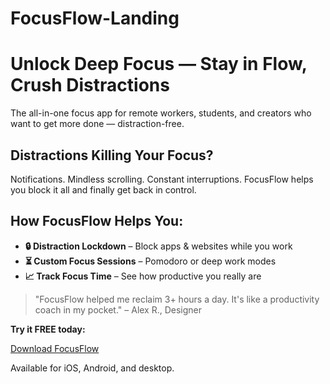 # FocusFlow-Landing 



  <h1>Unlock Deep Focus — Stay in Flow, Crush Distractions</h1>
  <p>The all-in-one focus app for remote workers, students, and creators who want to get more done — distraction-free.</p>

  <h2>Distractions Killing Your Focus?</h2>
  <p>Notifications. Mindless scrolling. Constant interruptions. FocusFlow helps you block it all and finally get back in control.</p>

  <h2>How FocusFlow Helps You:</h2>
  <ul>
    <li><strong>🔒 Distraction Lockdown</strong> – Block apps & websites while you work</li>
    <li><strong>⏳ Custom Focus Sessions</strong> – Pomodoro or deep work modes</li>
    <li><strong>📈 Track Focus Time</strong> – See how productive you really are</li>
  </ul>

  <blockquote>"FocusFlow helped me reclaim 3+ hours a day. It's like a productivity coach in my pocket." – Alex R., Designer</blockquote>

  <p><strong>Try it FREE today:</strong></p>
  <a class="cta" href="https://your-app-download-link.com">Download FocusFlow</a>

  <p>Available for iOS, Android, and desktop.</p>

</body>
</html>
